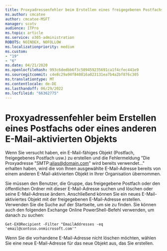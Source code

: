 ```yaml
---
title: Proxyadressenfehler beim Erstellen eines freigegebenen Postfachs
ms.author: cmcatee
author: cmcatee-MSFT
manager: scotv
audience: ITPro
ms.topic: article
ms.service: o365-administration
ROBOTS: NOINDEX, NOFOLLOW
ms.localizationpriority: medium
ms.custom:
- "19"
- "6"
ms.date: 04/21/2020
ms.openlocfilehash: 993c6dedbb6f3c509459235691ca1f4cfec441e9
ms.sourcegitcommit: c4e8c29a94f840816a023131ea7b4a2bf876c305
ms.translationtype: MT
ms.contentlocale: de-DE
ms.lasthandoff: 06/29/2022
ms.locfileid: "66362775"
---
```

# <a name="proxy-address-error-while-creating-a-mailbox-or-other-email-enabled-object"></a>Proxyadressenfehler beim Erstellen eines Postfachs oder eines anderen E-Mail-aktivierten Objekts

Wenn Sie versucht haben, ein E-Mail-fähiges Objekt (Postfach, freigegebenes Postfach usw.) zu erstellen und die Fehlermeldung "Die Proxyadresse "SMTP:alias@domain.com" wird bereits verwendet..." erhalten haben, wird die von Ihnen ausgewählte E-Mail-Adresse bereits von einem anderen E-Mail-aktivierten Objekt in Ihrer Organisation übernommen.
  
Sie müssen den Benutzer, die Gruppe, das freigegebene Postfach oder den öffentlichen Ordner mit dieser E-Mail-Adresse suchen und löschen oder seine E-Mail-Adresse ändern. Anschließend können Sie ein neues E-Mail-aktiviertes Objekt mit der freigegebenen E-Mail-Adresse erstellen. Verwenden Sie die Suche auf der Startseite, um sie zu finden. Sie können auch den folgenden Exchange Online PowerShell-Befehl verwenden, um danach zu suchen:

`
    Get-EXORecipient -Filter "EmailAddresses -eq 'email@contoso.onmicrosoft.com'"
`
  
Wenn Sie die vorhandene E-Mail-Adresse nicht löschen möchten, wählen Sie eine neue E-Mail-Adresse für das neue Objekt aus, das Sie erstellen.
  